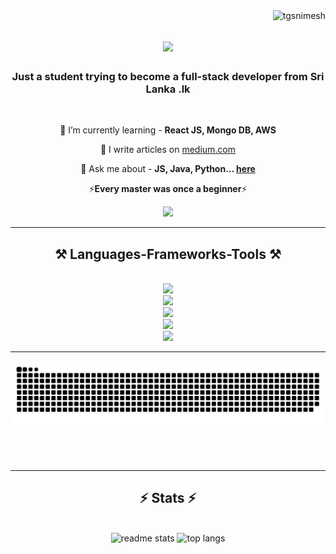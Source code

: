 <img align="right" src="https://komarev.com/ghpvc/?username=tgsnimesh&label=Profile%20views&color=0e75b6&style=flat" alt="tgsnimesh" />

<h1 align="center">
    <img src="https://readme-typing-svg.herokuapp.com/?font=Righteous&size=35&center=true&vCenter=true&width=500&height=70&duration=3000&lines=Hi+There!+👋;+I'm+Nimesh!+🤗;+Welcome+You+All+!+👋;" />
</h1>

<h3 align="center">Just a student trying to become a full-stack developer from Sri Lanka .lk</h3>

<br/>

<div align="center">
 
🌱 I’m currently learning - **React JS, Mongo DB, AWS**
 
📝 I write articles on [medium.com](https://medium.com/@tgsnimesh)

💬 Ask me about - **JS, Java, Python... [here](https://github.com/tgsnimesh/tgsnimesh/issues/1)**

⚡**Every master was once a beginner**⚡

 </div>
 
<div align="center"> 
  <a href="mailto:tgsnimesh@gmail.com">
    <img src="https://img.shields.io/badge/Gmail-333333?style=for-the-badge&logo=gmail&logoColor=red" />
  </a>
<!--   <a href="https://linkedin.com/in/pedro-sales-muniz" target="_blank">
    <img src="https://img.shields.io/badge/LinkedIn-0077B5?style=for-the-badge&logo=linkedin&logoColor=white" target="_blank" />
  </a> -->
<!--   <a href="https://salesp07.github.io" target="_blank">
     <img src="https://img.shields.io/badge/Portfolio-FF5722?style=for-the-badge&logo=todoist&logoColor=white" target="_blank" />
  </a> -->
</div>

 <hr/>
 
<h2 align="center">⚒️ Languages-Frameworks-Tools ⚒️</h2>
<br/>
<div align="center">
    <img src="https://skillicons.dev/icons?i=html,css,js,java,c,cpp,python,php,dart" /><br>
    <img src="https://skillicons.dev/icons?i=bootstrap,tailwind,git,github,r" /><br>
    <img src="https://skillicons.dev/icons?i=react,vue,nodejs,mysql,mongodb,firebase" /><br>
    <img src="https://skillicons.dev/icons?i=vscode,pycharm,androidstudio" /><br>
    <img src="https://skillicons.dev/icons?i=unrealengine" />
</div>

<hr/>

<div align="center">
<!--   <h2>🐍 My Contributions 🐍</h2>
  <br> -->
  <img alt="snake eating my contributions" src="https://raw.githubusercontent.com/salesp07/salesp07/output/github-contribution-grid-snake.svg" />
  
  <br/><br/>
</div>

<hr/>

<h2 align="center">⚡ Stats ⚡</h2>
<br>
<div align=center>
<!--   <img width=390 src="https://github-readme-streak-stats-salesp07.vercel.app/?user=salesp07&count_private=true&theme=react&border_radius=10" alt="streak stats"/> -->
  <img height=178 src="https://github-readme-stats-salesp07.vercel.app/api?username=tgsnimesh&count_private=true&show_icons=true&theme=react&rank_icon=github&border_radius=10" alt="readme stats" />
  <img width=325 src="https://github-readme-stats-salesp07.vercel.app/api/top-langs/?username=tgsnimesh&hide=HTML&langs_count=10&layout=compact&theme=react&border_radius=10&size_weight=0.5&count_weight=0.5&exclude_repo=github-readme-stats" alt="top langs" />
</div>

<!--
<br/><br/>

<hr/>

<br/>

<div align="center">
<a href='https://ko-fi.com/V7V4RAK9C' target='_blank'><img height='64' style='border:0px;height:64px;' src='https://storage.ko-fi.com/cdn/kofi1.png?v=3' border='0' alt='Buy Me a Coffee at ko-fi.com' /></a>
</div>

<br/>
 -->
